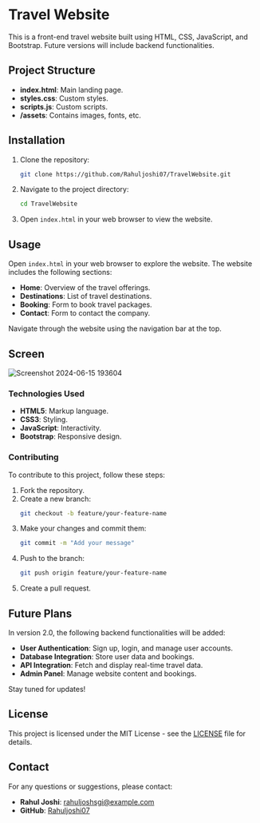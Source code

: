 # Travel Website

This is a front-end travel website built using HTML, CSS, JavaScript, and Bootstrap. Future versions will include backend functionalities.

## Project Structure

- **index.html**: Main landing page.
- **styles.css**: Custom styles.
- **scripts.js**: Custom scripts.
- **/assets**: Contains images, fonts, etc.

## Installation

1. Clone the repository:
    ```bash
    git clone https://github.com/Rahuljoshi07/TravelWebsite.git
    ```

2. Navigate to the project directory:
    ```bash
    cd TravelWebsite
    ```

3. Open `index.html` in your web browser to view the website.

## Usage

Open `index.html` in your web browser to explore the website. The website includes the following sections:

- **Home**: Overview of the travel offerings.
- **Destinations**: List of travel destinations.
- **Booking**: Form to book travel packages.
- **Contact**: Form to contact the company.

Navigate through the website using the navigation bar at the top.

## Screen
![Screenshot 2024-06-15 193604](https://github.com/Rahuljoshi07/TravelWebsite/assets/86591216/8e4c888d-107c-43a3-bc8a-e9d75a17aae0)


### Technologies Used

- **HTML5**: Markup language.
- **CSS3**: Styling.
- **JavaScript**: Interactivity.
- **Bootstrap**: Responsive design.

### Contributing

To contribute to this project, follow these steps:

1. Fork the repository.
2. Create a new branch:
    ```bash
    git checkout -b feature/your-feature-name
    ```
3. Make your changes and commit them:
    ```bash
    git commit -m "Add your message"
    ```
4. Push to the branch:
    ```bash
    git push origin feature/your-feature-name
    ```
5. Create a pull request.

## Future Plans

In version 2.0, the following backend functionalities will be added:

- **User Authentication**: Sign up, login, and manage user accounts.
- **Database Integration**: Store user data and bookings.
- **API Integration**: Fetch and display real-time travel data.
- **Admin Panel**: Manage website content and bookings.

Stay tuned for updates!

## License

This project is licensed under the MIT License - see the [LICENSE](LICENSE) file for details.

## Contact

For any questions or suggestions, please contact:
- **Rahul Joshi**: [rahuljoshsgi@example.com](mailto:rahuljoshi@example.com)
- **GitHub**: [Rahuljoshi07](https://github.com/Rahuljoshi07)
